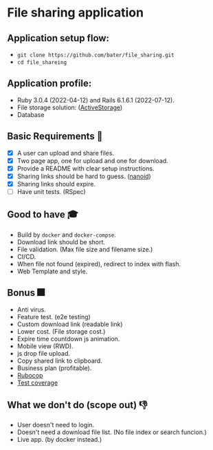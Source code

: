 # File sharing application

## Application setup flow:
* `git clone https://github.com/bater/file_sharing.git`
* `cd file_shareing`

## Application profile:
* Ruby 3.0.4 (2022-04-12) and Rails 6.1.6.1 (2022-07-12).
* File storage solution: ([ActiveStorage](https://guides.rubyonrails.org/active_storage_overview.html))
* Database

## Basic Requirements :school_satchel:
- [x] A user can upload and share files.
- [x] Two page app, one for upload and one for download.
- [x] Provide a README with clear setup instructions.
- [x] Sharing links should be hard to guess. ([nanoid](https://github.com/radeno/nanoid.rb))
- [x] Sharing links should expire.
- [ ] Have unit tests. (RSpec)

## Good to have :mortar_board:
* Build by `docker` and `docker-compse`.
* Download link should be short.
* File validation. (Max file size and filename size.)
* CI/CD.
* When file not found (expired), redirect to index with flash.
* Web Template and style.

## Bonus :fireworks:
* Anti virus.
* Feature test. (e2e testing)
* Custom download link (readable link)
* Lower cost. (File storage cost.)
* Expire time countdown js animation.
* Mobile view (RWD).
* js drop file upload.
* Copy shared link to clipboard.
* Business plan (profitable).
* [Rubocop](https://github.com/rubocop/rubocop)
* [Test coverage](https://github.com/simplecov-ruby/simplecov)

## What we don't do (scope out) :-1:
* User doesn't need to login.
* Doesn't need a download file list. (No file index or search funcion.)
* Live app. (by docker instead.)